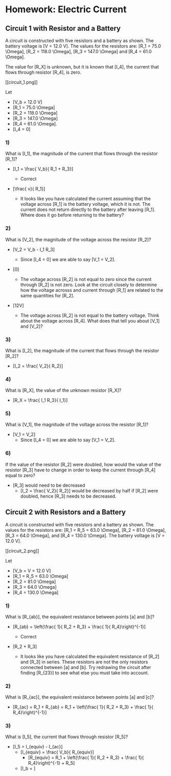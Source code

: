 # Homework: Electric Current

## Circuit 1 with Resistor and a Battery

A circuit is constructed with five resistors and a battery as shown. 
The battery voltage is \[V = 12.0 V\]. The values for the resistors 
are: \[R_1 = 75.0 \Omega\], \[R_2 = 118.0 \Omega\], \[R_3 = 147.0 \Omega\]
and \[R_4 = 61.0 \Omega\].

The value for \[R_X\] is unknown, but it is known that \[I_4\], 
the current that flows through resistor \[R_4\], is zero.

[[circuit_1.png]]

Let
* \[V_b = 12.0 V\]
* \[R_1 = 75.0 \Omega\] 
* \[R_2 = 118.0 \Omega\] 
* \[R_3 = 147.0 \Omega\]
* \[R_4 = 61.0 \Omega\]. 
* \[I_4 = 0\]

### 1)
What is \[I_1\], the magnitude of the current that flows through the resistor \[R_1\]?

* \[I_1 = \frac{ V_b}{ R_1 + R_3}\]
  * Correct

* \[\frac{ v}{ R_1}\]
  * It looks like you have calculated the current assuming that 
    the voltage across \[R_1\] is the battery voltage, which it 
    is not. The current does not return directly to the battery 
    after leaving \[R_1\]. Where does it go before returning to 
    the battery?

### 2)
What is \[V_2\], the magnitude of the voltage across the resistor \[R_2\]?

* \[V_2 = V_b - I_1 R_3\]
  * Since \[I_4 = 0\] we are able to say \[V_1 = V_2\].

* \[0\]
  * The voltage across \[R_2\] is not equal to zero since the current 
    through \[R_2\] is not zero. Look at the circuit closely to determine 
    how the voltage acrosss and current through \[R_1\] are related to 
    the same quantities for \[R_2\].
* \[12V\]
  * The voltage across \[R_2\] is not equal to the battery voltage. Think 
    about the voltage across \[R_4\]. What does that tell you about \[V_1\] and 
    \[V_2\]?

### 3)
What is \[I_2\], the magnitude of the current that flows through the resistor \[R_2\]?

* \[I_2 = \frac{ V_2}{ R_2}\]

### 4)
What is \[R_X\], the value of the unknown resistor \[R_X\]?

* \[R_X = \frac{ I_1 R_3}{ I_1}\]

### 5)
What is \[V_1\], the magnitude of the voltage across the resistor \[R_1\]?

* \[V_1 = V_2\]
  * Since \[I_4 = 0\] we are able to say \[V_1 = V_2\].

### 6)
If the value of the resistor \[R_2\] were doubled, how would the value of 
the resistor \[R_3\] have to change in order to keep the current 
through \[R_4\] equal to zero?

* \[R_3\] would need to be decreased
  * \[I_2 = \frac{ V_2}{ R_2}\] would be decreased by half if 
    \[R_2\] were doubled, hence \[R_3\] needs to be decreased.


## Circuit 2 with Resistors and a Battery
A circuit is constructed with five resistors and a battery 
as shown. The values for the resistors are: \[R_1 = R_5 = 63.0 \Omega\], 
\[R_2 = 81.0 \Omega\], \[R_3 = 64.0 \Omega\], and \[R_4 = 130.0 \Omega\]. 
The battery voltage is \[V = 12.0 V\].

[[circuit_2.png]]

Let
* \[V_b = V = 12.0 V\]
* \[R_1 = R_5 = 63.0 \Omega\]
* \[R_2 = 81.0 \Omega\]
* \[R_3 = 64.0 \Omega\]
* \[R_4 = 130.0 \Omega\]

### 1)
What is \[R_{ab}\], the equivalent resistance between points \[a\] and \[b\]?

* \[R_{ab} = \left(\frac{ 1}{ R_2 + R_3} + \frac{ 1}{ R_4}\right)^{-1}\]
  * Correct

* \[R_2 + R_3\]
  * It looks like you have calculated the equivalent resistance of \[R_2\] 
    and \[R_3\] in series. These resistors are not the only resistors connected
    between \[a\] and \[b\]. Try redrawing the circuit after finding \[R_{23}\] to 
    see what else you must take into account.


### 2)
What is \[R_{ac}\], the equivalent resistance between points \[a\] and \[c\]?

* \[R_{ac} = R_1 + R_{ab} = R_1 + \left(\frac{ 1}{ R_2 + R_3} + \frac{ 1}{ R_4}\right)^{-1}\]

### 3)
What is \[I_5\], the current that flows through resistor \[R_5\]?

* \[I_5 = I_{equiv} - I_{ac}\]
  * \[I_{equiv} = \frac{ V_b}{ R_{equiv}\]
      * \[R_{equiv} = R_1 + \left(\frac{ 1}{ R_2 + R_3} + \frac{ 1}{ R_4}\right)^{-1} + R_5\]
  * \[I_b =   \]
